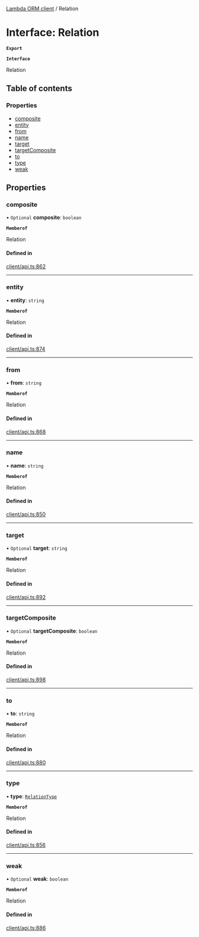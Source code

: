 [Lambda ORM client](../README.md) / Relation

# Interface: Relation

**`Export`**

**`Interface`**

Relation

## Table of contents

### Properties

- [composite](Relation.md#composite)
- [entity](Relation.md#entity)
- [from](Relation.md#from)
- [name](Relation.md#name)
- [target](Relation.md#target)
- [targetComposite](Relation.md#targetcomposite)
- [to](Relation.md#to)
- [type](Relation.md#type)
- [weak](Relation.md#weak)

## Properties

### composite

• `Optional` **composite**: `boolean`

**`Memberof`**

Relation

#### Defined in

[client/api.ts:862](https://github.com/FlavioLionelRita/lambdaorm-client-node/blob/dc8a5fe/src/lib/client/api.ts#L862)

___

### entity

• **entity**: `string`

**`Memberof`**

Relation

#### Defined in

[client/api.ts:874](https://github.com/FlavioLionelRita/lambdaorm-client-node/blob/dc8a5fe/src/lib/client/api.ts#L874)

___

### from

• **from**: `string`

**`Memberof`**

Relation

#### Defined in

[client/api.ts:868](https://github.com/FlavioLionelRita/lambdaorm-client-node/blob/dc8a5fe/src/lib/client/api.ts#L868)

___

### name

• **name**: `string`

**`Memberof`**

Relation

#### Defined in

[client/api.ts:850](https://github.com/FlavioLionelRita/lambdaorm-client-node/blob/dc8a5fe/src/lib/client/api.ts#L850)

___

### target

• `Optional` **target**: `string`

**`Memberof`**

Relation

#### Defined in

[client/api.ts:892](https://github.com/FlavioLionelRita/lambdaorm-client-node/blob/dc8a5fe/src/lib/client/api.ts#L892)

___

### targetComposite

• `Optional` **targetComposite**: `boolean`

**`Memberof`**

Relation

#### Defined in

[client/api.ts:898](https://github.com/FlavioLionelRita/lambdaorm-client-node/blob/dc8a5fe/src/lib/client/api.ts#L898)

___

### to

• **to**: `string`

**`Memberof`**

Relation

#### Defined in

[client/api.ts:880](https://github.com/FlavioLionelRita/lambdaorm-client-node/blob/dc8a5fe/src/lib/client/api.ts#L880)

___

### type

• **type**: [`RelationType`](../enums/RelationType.md)

**`Memberof`**

Relation

#### Defined in

[client/api.ts:856](https://github.com/FlavioLionelRita/lambdaorm-client-node/blob/dc8a5fe/src/lib/client/api.ts#L856)

___

### weak

• `Optional` **weak**: `boolean`

**`Memberof`**

Relation

#### Defined in

[client/api.ts:886](https://github.com/FlavioLionelRita/lambdaorm-client-node/blob/dc8a5fe/src/lib/client/api.ts#L886)
